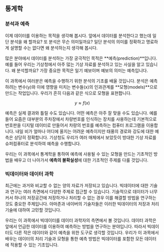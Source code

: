 ## 통계학


### 분석과 예측

이제 데이터를 이용하는 목적을 생각해 봅시다. 앞에서 데이터를 분석한다고 했는데 일단 분석을 왜 할까요? 또 분석은 무슨 의미일까요? 일단 분석의 의미를 정확하고 명료하게 설명할 수는 없다면 왜 분석하는지 
생각해 봅시다.

많은 분야에서 데이터를 분석하는 가장 궁극적인 목적은 **예측(prediction)**입니다. 예를 들어 우리는 기상청에서 아주 많는 기상 자료를 분석하고 있는 사실을 알고 있습니다. 왜 분석할까요? 가장 중요한 목적은 일기 예보이며 예보의 의미는 예측입니다.


이 과목에서 여러분은 예측을 수행하기 위한 분석의 기초를 배울 것입니다. 분석은 예측하려는 변수(y)와 이에 영향을 미치는 변수들(x)의 인과관계를  **모형(models)**으로 만드는 작업입니다. 우리가 흔히 다음과 같은 식으로 모형을 표현합니다.

$$ y \approx f(x) $$

예측은 실제 결과와 틀릴 수도 있습니다. 어떤 예측은 아주 잘 맞을 수도 있습니다. 예를 들어 요즘은 대부분의 주차장에서 차량번호를 인식하는 장치를 사용하는데 기본적으로 번호판을 디지털 데이터로 만들어서 차량의 번호를 예측하는 컴퓨터 프로그램을 이용합니다. 내일 비가 얼마나 어디에 올지는 어려운 예측이지만 태풍의 경로와 강도에 대한 예측은 상당히 정확합니다. 기상청도 우리가 여러 매체에서 보았듯이 방대한 기상 자료를 슈퍼컴퓨터로 분석하여 예측을 수행합니다.


우리는 이 과목에서 통계학을 통하여 예측에 사용될 수 있는 모형을 만드는 기초적인 방법을 배우고 더 나아가서 **예측의 불확실성**에 대한 기초적인 주제를 다룰 것입니다.    


### 빅데이터와 데이터 과학


최근에는 과거와 비교할 수 없는 양의 자료가 저장되고 있습니다. 빅데이터에 대한 기술과 연구는 여러 측면에서 다양한 주제로 접근할 수 있습니다. 기술적으로 데이터가 너무 커서 하나의 저장공간에 저장하거나 처리할 수 없는 경우 이를 해결할 방법을 연구하는 것도 중요한 주제입니다. 아마존과 네이버의 기술자들은 이러한 빅데이터의 저장과 처리 기술에 대하여 고민할 것입니다.  

우리는 이 과목에서 빅데이터를 데이터 과학자의 측면에서 볼 것입니다. 데이터 과학은 앞에서 언급한 데이터를 이용하여 예측하는 방법을 연구하는 분야입니다. 따라서 빅데이터도 다른 작은 데이터와 같이 예측을 위한 도구로 생각할 것입니다. 우리가 이 과목에서 배우는 데이터의 처리 기술과 모형을 통한 예측 방법은 빅데이터를 포함한 모든 데이터에 적용할 수 있는 기초입니다.  




